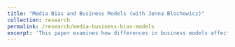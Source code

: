 ```yaml
---
title: "Media Bias and Business Models (with Jenna Blochowicz)"
collection: research
permalink: /research/media-business-bias-models
excerpt: 'This paper examines how differences in business models affects the partisan bias of media companies.'
---
```

